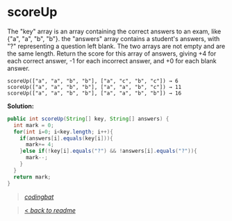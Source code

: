 # scoreUp

The "key" array is an array containing the correct answers to an exam, like {"a", "a", "b", "b"}. the "answers" array contains a student's answers, with "?" representing a question left blank. The two arrays are not empty and are the same length. Return the score for this array of answers, giving +4 for each correct answer, -1 for each incorrect answer, and +0 for each blank answer.

```
scoreUp(["a", "a", "b", "b"], ["a", "c", "b", "c"]) → 6
scoreUp(["a", "a", "b", "b"], ["a", "a", "b", "c"]) → 11
scoreUp(["a", "a", "b", "b"], ["a", "a", "b", "b"]) → 16
```

**Solution:**

```java
public int scoreUp(String[] key, String[] answers) {
  int mark = 0;
  for(int i=0; i<key.length; i++){
    if(answers[i].equals(key[i])){
      mark+= 4;
    }else if(!key[i].equals("?") && !answers[i].equals("?")){
      mark--;
    }
  }
  return mark;
}
```

> _[codingbat](https://codingbat.com/prob/p180365)_

> [< _back to readme_](/README.md)